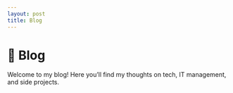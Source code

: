 ```yaml
---
layout: post
title: Blog
---
```


<link rel="stylesheet" href="/assets/style.css">

# 📝 Blog

<div data-aos="fade-in">
Welcome to my blog! Here you’ll find my thoughts on tech, IT management, and side projects.
</div>
